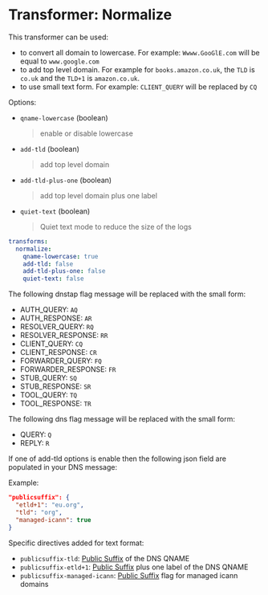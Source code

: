 # Transformer: Normalize

This transformer can be used:

- to convert all domain to lowercase. For example: `Wwww.GooGlE.com` will be equal to `www.google.com`
- to add top level domain. For example for `books.amazon.co.uk`, the `TLD`
is `co.uk` and the `TLD+1` is `amazon.co.uk`.
- to use small text form. For example: `CLIENT_QUERY` will be replaced by `CQ`

Options:

* `qname-lowercase` (boolean)
  > enable or disable lowercase

* `add-tld` (boolean)
  > add top level domain

* `add-tld-plus-one` (boolean)
  > add top level domain plus one label

* `quiet-text` (boolean)
  > Quiet text mode to reduce the size of the logs

```yaml
transforms:
  normalize:
    qname-lowercase: true
    add-tld: false
    add-tld-plus-one: false
    quiet-text: false
```

The following dnstap flag message will be replaced with the small form:

- AUTH_QUERY: `AQ`
- AUTH_RESPONSE: `AR`
- RESOLVER_QUERY: `RQ`
- RESOLVER_RESPONSE: `RR`
- CLIENT_QUERY: `CQ`
- CLIENT_RESPONSE: `CR`
- FORWARDER_QUERY: `FQ`
- FORWARDER_RESPONSE: `FR`
- STUB_QUERY: `SQ`
- STUB_RESPONSE: `SR`
- TOOL_QUERY: `TQ`
- TOOL_RESPONSE: `TR`

The following dns flag message will be replaced with the small form:

- QUERY: `Q`
- REPLY: `R`

If one of add-tld  options is enable then the following json field are populated in your DNS message:

Example:

```json
"publicsuffix": {
  "etld+1": "eu.org",
  "tld": "org",
  "managed-icann": true
}
```

Specific directives added for text format:

* `publicsuffix-tld`: [Public Suffix](https://publicsuffix.org/) of the DNS QNAME
* `publicsuffix-etld+1`: [Public Suffix](https://publicsuffix.org/) plus one label of the DNS QNAME
* `publicsuffix-managed-icann`: [Public Suffix](https://publicsuffix.org/) flag for managed icann domains
